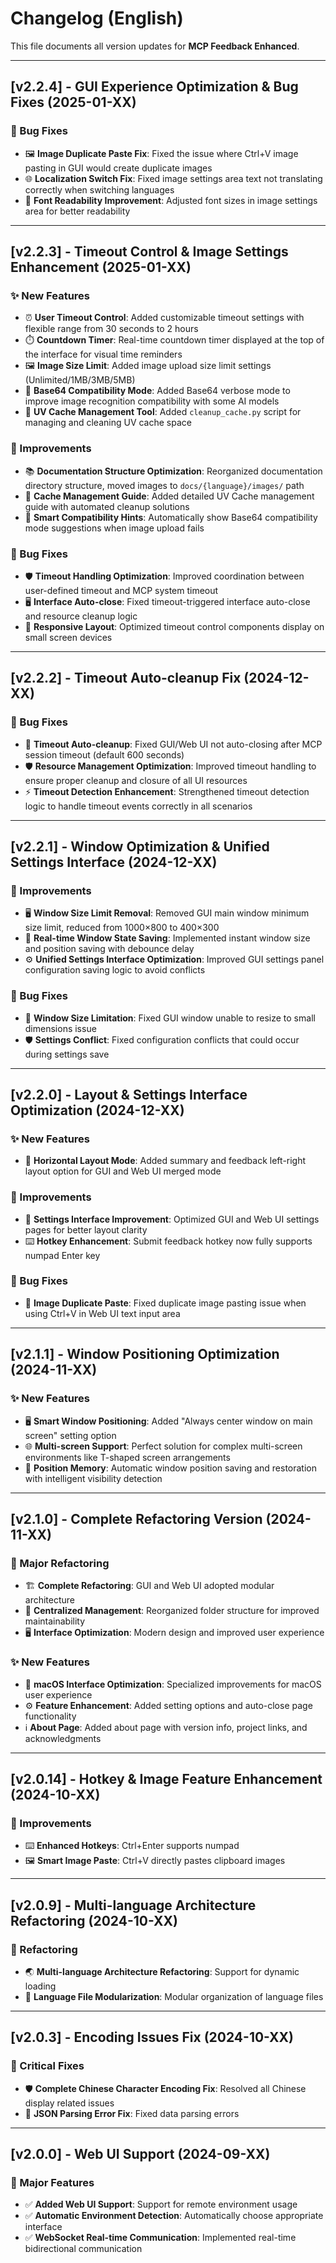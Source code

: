 # Changelog (English)

This file documents all version updates for **MCP Feedback Enhanced**.

---

## [v2.2.4] - GUI Experience Optimization & Bug Fixes (2025-01-XX)

### 🐛 Bug Fixes
- 🖼️ **Image Duplicate Paste Fix**: Fixed the issue where Ctrl+V image pasting in GUI would create duplicate images
- 🌐 **Localization Switch Fix**: Fixed image settings area text not translating correctly when switching languages
- 📝 **Font Readability Improvement**: Adjusted font sizes in image settings area for better readability

---

## [v2.2.3] - Timeout Control & Image Settings Enhancement (2025-01-XX)

### ✨ New Features
- ⏰ **User Timeout Control**: Added customizable timeout settings with flexible range from 30 seconds to 2 hours
- ⏱️ **Countdown Timer**: Real-time countdown timer displayed at the top of the interface for visual time reminders
- 🖼️ **Image Size Limit**: Added image upload size limit settings (Unlimited/1MB/3MB/5MB)
- 🔧 **Base64 Compatibility Mode**: Added Base64 verbose mode to improve image recognition compatibility with some AI models
- 🧹 **UV Cache Management Tool**: Added `cleanup_cache.py` script for managing and cleaning UV cache space

### 🚀 Improvements
- 📚 **Documentation Structure Optimization**: Reorganized documentation directory structure, moved images to `docs/{language}/images/` path
- 📖 **Cache Management Guide**: Added detailed UV Cache management guide with automated cleanup solutions
- 🎯 **Smart Compatibility Hints**: Automatically show Base64 compatibility mode suggestions when image upload fails

### 🐛 Bug Fixes
- 🛡️ **Timeout Handling Optimization**: Improved coordination between user-defined timeout and MCP system timeout
- 🖥️ **Interface Auto-close**: Fixed timeout-triggered interface auto-close and resource cleanup logic
- 📱 **Responsive Layout**: Optimized timeout control components display on small screen devices

---

## [v2.2.2] - Timeout Auto-cleanup Fix (2024-12-XX)

### 🐛 Bug Fixes
- 🔄 **Timeout Auto-cleanup**: Fixed GUI/Web UI not auto-closing after MCP session timeout (default 600 seconds)
- 🛡️ **Resource Management Optimization**: Improved timeout handling to ensure proper cleanup and closure of all UI resources
- ⚡ **Timeout Detection Enhancement**: Strengthened timeout detection logic to handle timeout events correctly in all scenarios

---

## [v2.2.1] - Window Optimization & Unified Settings Interface (2024-12-XX)

### 🚀 Improvements
- 🖥️ **Window Size Limit Removal**: Removed GUI main window minimum size limit, reduced from 1000×800 to 400×300
- 💾 **Real-time Window State Saving**: Implemented instant window size and position saving with debounce delay
- ⚙️ **Unified Settings Interface Optimization**: Improved GUI settings panel configuration saving logic to avoid conflicts

### 🐛 Bug Fixes
- 🔧 **Window Size Limitation**: Fixed GUI window unable to resize to small dimensions issue
- 🛡️ **Settings Conflict**: Fixed configuration conflicts that could occur during settings save

---

## [v2.2.0] - Layout & Settings Interface Optimization (2024-12-XX)

### ✨ New Features
- 🎨 **Horizontal Layout Mode**: Added summary and feedback left-right layout option for GUI and Web UI merged mode

### 🚀 Improvements
- 🎨 **Settings Interface Improvement**: Optimized GUI and Web UI settings pages for better layout clarity
- ⌨️ **Hotkey Enhancement**: Submit feedback hotkey now fully supports numpad Enter key

### 🐛 Bug Fixes
- 🔧 **Image Duplicate Paste**: Fixed duplicate image pasting issue when using Ctrl+V in Web UI text input area

---

## [v2.1.1] - Window Positioning Optimization (2024-11-XX)

### ✨ New Features
- 🖥️ **Smart Window Positioning**: Added "Always center window on main screen" setting option
- 🌐 **Multi-screen Support**: Perfect solution for complex multi-screen environments like T-shaped screen arrangements
- 💾 **Position Memory**: Automatic window position saving and restoration with intelligent visibility detection

---

## [v2.1.0] - Complete Refactoring Version (2024-11-XX)

### 🎨 Major Refactoring
- 🏗️ **Complete Refactoring**: GUI and Web UI adopted modular architecture
- 📁 **Centralized Management**: Reorganized folder structure for improved maintainability
- 🖥️ **Interface Optimization**: Modern design and improved user experience

### ✨ New Features
- 🍎 **macOS Interface Optimization**: Specialized improvements for macOS user experience
- ⚙️ **Feature Enhancement**: Added setting options and auto-close page functionality
- ℹ️ **About Page**: Added about page with version info, project links, and acknowledgments

---

## [v2.0.14] - Hotkey & Image Feature Enhancement (2024-10-XX)

### 🚀 Improvements
- ⌨️ **Enhanced Hotkeys**: Ctrl+Enter supports numpad
- 🖼️ **Smart Image Paste**: Ctrl+V directly pastes clipboard images

---

## [v2.0.9] - Multi-language Architecture Refactoring (2024-10-XX)

### 🔄 Refactoring
- 🌏 **Multi-language Architecture Refactoring**: Support for dynamic loading
- 📁 **Language File Modularization**: Modular organization of language files

---

## [v2.0.3] - Encoding Issues Fix (2024-10-XX)

### 🐛 Critical Fixes
- 🛡️ **Complete Chinese Character Encoding Fix**: Resolved all Chinese display related issues
- 🔧 **JSON Parsing Error Fix**: Fixed data parsing errors

---

## [v2.0.0] - Web UI Support (2024-09-XX)

### 🌟 Major Features
- ✅ **Added Web UI Support**: Support for remote environment usage
- ✅ **Automatic Environment Detection**: Automatically choose appropriate interface
- ✅ **WebSocket Real-time Communication**: Implemented real-time bidirectional communication 